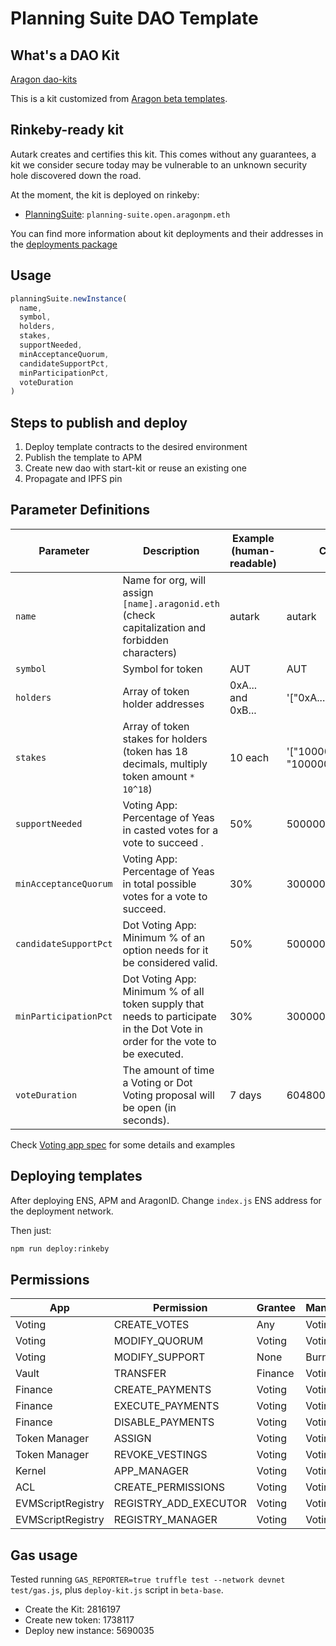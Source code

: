 # Planning Suite DAO Template

## What's a DAO Kit

[Aragon dao-kits](https://github.com/aragon/dao-kits)

This is a kit customized from [Aragon beta templates](https://github.com/aragon/dao-kits/blob/master/kits/beta-base/readme.md).

## Rinkeby-ready kit

Autark creates and certifies this kit. This comes without any guarantees, a kit we consider secure today may be vulnerable to an unknown security hole discovered down the road.

At the moment, the kit is deployed on rinkeby:

- [PlanningSuite](./contracts/PlanningKit.sol): `planning-suite.open.aragonpm.eth`

You can find more information about kit deployments and their addresses in the [deployments package](../../shared/deployments/README.md)

## Usage

```js
planningSuite.newInstance(
  name,
  symbol,
  holders,
  stakes,
  supportNeeded,
  minAcceptanceQuorum,
  candidateSupportPct,
  minParticipationPct,
  voteDuration
)
```

## Steps to publish and deploy

1. Deploy template contracts to the desired environment
2. Publish the template to APM
3. Create new dao with start-kit or reuse an existing one
4. Propagate and IPFS pin

## Parameter Definitions

| Parameter             | Description                                                                                                                   | Example (human-readable) | Contract input                                |
| --------------------- | ----------------------------------------------------------------------------------------------------------------------------- | ------------------------ | --------------------------------------------- |
| `name`                | Name for org, will assign `[name].aragonid.eth` (check capitalization and forbidden characters)                               | autark                   | autark                                        |
| `symbol`              | Symbol for token                                                                                                              | AUT                      | AUT                                           |
| `holders`             | Array of token holder addresses                                                                                               | 0xA... and 0xB...        | '["0xA...", "0xB..." ]'                       |
| `stakes`              | Array of token stakes for holders (token has 18 decimals, multiply token amount `* 10^18`)                                    | 10 each                  | '["100000000000000000", "100000000000000000"] |
| `supportNeeded`       | Voting App: Percentage of Yeas in casted votes for a vote to succeed .                                                        | 50%                      | 500000000000000000                            |
| `minAcceptanceQuorum` | Voting App: Percentage of Yeas in total possible votes for a vote to succeed.                                                 | 30%                      | 300000000000000000                            |
| `candidateSupportPct` | Dot Voting App: Minimum % of an option needs for it be considered valid.                                                      | 50%                      | 50000000000000000                             |
| `minParticipationPct` | Dot Voting App: Minimum % of all token supply that needs to participate in the Dot Vote in order for the vote to be executed. | 30%                      | 300000000000000000                            |
| `voteDuration`        | The amount of time a Voting or Dot Voting proposal will be open (in seconds).                                                 | 7 days                   | 604800                                        |

Check [Voting app spec](https://wiki.aragon.org/dev/apps/voting/) for some details and examples

## Deploying templates

After deploying ENS, APM and AragonID. Change `index.js` ENS address for the
deployment network.

Then just:

```sh
npm run deploy:rinkeby
```

## Permissions

| App               | Permission            | Grantee | Manager |
| ----------------- | --------------------- | ------- | ------- |
| Voting            | CREATE_VOTES          | Any     | Voting  |
| Voting            | MODIFY_QUORUM         | Voting  | Voting  |
| Voting            | MODIFY_SUPPORT        | None    | Burned  |
| Vault             | TRANSFER              | Finance | Voting  |
| Finance           | CREATE_PAYMENTS       | Voting  | Voting  |
| Finance           | EXECUTE_PAYMENTS      | Voting  | Voting  |
| Finance           | DISABLE_PAYMENTS      | Voting  | Voting  |
| Token Manager     | ASSIGN                | Voting  | Voting  |
| Token Manager     | REVOKE_VESTINGS       | Voting  | Voting  |
| Kernel            | APP_MANAGER           | Voting  | Voting  |
| ACL               | CREATE_PERMISSIONS    | Voting  | Voting  |
| EVMScriptRegistry | REGISTRY_ADD_EXECUTOR | Voting  | Voting  |
| EVMScriptRegistry | REGISTRY_MANAGER      | Voting  | Voting  |

## Gas usage

Tested running `GAS_REPORTER=true truffle test --network devnet test/gas.js`, plus `deploy-kit.js` script in `beta-base`.

- Create the Kit: 2816197
- Create new token: 1738117
- Deploy new instance: 5690035
